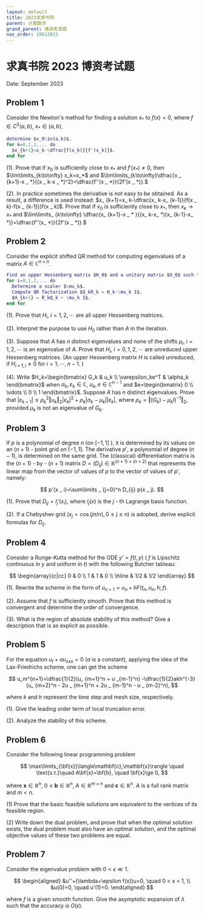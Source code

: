 ```yaml
---
layout: default
title: 2023求真书院
parent: 计算数学
grand_parent: 博资考真题
nav_order: 10012023
---
```


# 求真书院 2023 博资考试题

Date: September 2023

## Problem 1

Consider the Newton's method for finding a solution $x_*$ to $f(x)=0$, where $f\in C^2(a,b)$, $x_*\in(a,b)$.

```matlab
determine $x_0\in(a,b)$.
for k=0,1,2,... do
  $x_{k+1}=x_k-\dfrac{f(x_k)}{f'(x_k)}$.
end for
```

(1). Prove that if $x_0$ is sufficiently close to $x_*$ and $f'(x_*)\ne 0$, then $\lim\limits_{k\to\infty} x_k=x_*$ and $\lim\limits_{k\to\infty}\dfrac{x _ {k+1}-x _ *}{(x _ k-x _ *)^2}=\dfrac{f''(x _ *)}{2f'(x _ *)}.$

(2). In practice sometimes the derivative is not easy to be obtained. As a result, a difference is used instead: $x_ {k+1}=x_ k-\dfrac{x_ k-x_ {k-1}}{f(x _ k)-f(x _ {k-1})}f(x _ k)$. Prove that if $x_0$ is sufficiently close to $x_ *$, then $x_ k \to x_ *$ and $\lim\limits_ {k\to\infty} \dfrac{x_ {k+1}-x _ * }{(x_ k-x_ *)(x_ {k-1}-x_ *)}=\dfrac{f''(x_ *)}{2f'(x _ *)}.$

## Problem 2

Consider the explicit shifted QR method for computing eigenvalues of a matrix $A\in\mathbb{C}^{n\times n}$. 

```matlab
Find an upper Hessenberg matrix $H_0$ and a unitary matrix $U_0$ such that $H_0=U_0^HAU_0$. 
for i=0,1,2,... do
  Determine a scaler $\mu_k$. 
  Compute QR factorization $Q_kR_k = H_k-\mu_k I$.
  $H_{k+1} = R_kQ_k + \mu_k I$.
end for
```

(1). Prove that $H_i$, $i=1,2,\cdots$ are all upper Hessenberg matrices. 

(2). Interpret the purpose to use $H_0$ rather than $A$ in the iteration.

(3). Suppose that $A$ has $n$ distinct eigenvalues and none of the shifts $\mu_i$, $i=1,2,\cdots$ is an eigenvalue of $A$. Prove that $H_i$, $i=0,1,2,\cdots$ are unreduced upper Hessenberg matrices. (An upper Hessenberg matrix $H$ is called unreduced, if $H _ {i+1,i}\ne 0$ for $i=1,\cdots,n-1$. )

(4). Write $H_k=\begin{bmatrix} G_k & u_k \\ \varepsilon_ke^T & \alpha_k \end{bmatrix}$ when $\alpha_k,\varepsilon_k\in \mathbb{C}$, $u_k,e\in\mathbb{C}^{n-1}$ and $e=\begin{bmatrix} 0 \\ \vdots \\ 0 \\ 1 \end{bmatrix}$. Suppose $A$ has $n$ distinct eigenvalues. Prove that $\vert\varepsilon_ {k+1}\vert \le \rho_k^2 \Vert u _ k\Vert _ 2 \vert \varepsilon _ k\vert ^2 + \rho _ k \vert \alpha _ k -\mu _ k\vert \vert \varepsilon _ k \vert$, where $\rho _ k = \Vert (G _ k)-\mu _ k I )^{-1}\Vert _ 2$, provided $\mu _ k$ is not an eigenvalue of $G _ k$.

## Problem 3

If $p$ is a polynomial of degree $n$ (on $[-1,1]$ ), it is determined by its values on an $(n+1)$ - point grid on $[-1,1]$. The derivative $p'$, a polynomial of degree $(n-1)$, is determined on the same grid. The (classical) differentiation matrix is the $(n+1)$ - by - $(n+1)$ matrix $D=(D_{ij})\in \mathbb{R}^{(n+1)\times(n+2)}$ that represents the linear map from the vector of values of $p$ to the vector of values of $p'$, namely:

$$
p'(x _ i)=\sum\limits _ {j=0}^n D_{ij} p(x _ j).
$$

(1). Prove that $D_ {ij} = l_j'(x_i)$, where $l_ j (x)$ is the $j$ - th Lagrange basis function.

(2). If a Chebyshev grid $(x_j=\cos(j\pi/n), 0\le j\le n)$ is adopted, derive explicit formulas for $D_ {ij}$.

## Problem 4

Consider a Runge-Kutta method for the ODE $y'=f(t,y)$ ( $f$ is Lipschitz continuous in $y$ and uniform in $t$) with the following Butcher tableau:

$$
\begin{array}{c|cc}
0 & 0 \\
1 & 1 & 0 \\ \hline
 & 1/2 & 1/2
\end{array}
$$

(1). Rewrite the scheme in the form of $u _ {n+1}=u _ n+hF(t _ n,u _ n,h;f)$.

(2). Assume that $f$ is sufficiently smooth. Prove that this method is convergent and determine the order of convergence.

(3). What is the region of absolute stability of this method? Give a description that is as explicit as possible.

## Problem 5

For the equation $u_ t+au_ {xxx} = 0$ ($a$ is a constant), applying the idea of the Lax-Friedrichs scheme, one can get the scheme

$$
u_m^{n+1}=\dfrac{1}{2}(u_ {m+1}^n + u _{m-1}^n)
-\dfrac{1}{2}akh^{-3} (u_ {m+2}^n - 2u _ {m+1}^n + 2u _ {m-1}^n - u _ {m-2}^n),
$$

where $k$ and $h$ represent the time step and mesh size, respectively.

(1). Give the leading order term of local truncation error.

(2). Analyze the stability of this scheme.

## Problem 6

Consider the following linear programming problem

$$
\max\limits_{\bf{x}}\langle\mathbf{c},\mathbf{x}\rangle \quad \text{s.t.}\quad
A\bf{x}=\bf{b}, \quad \bf{x}\ge 0,
$$

where $\mathbf{x}\in\mathbb{R}^n$, $0\le \mathbf{b}\in\mathbb{R}^n$, $A\in\mathbb{R}^{m\times n}$ and $\mathbf{c}\in\mathbb{R}^n$. $A$ is a full rank matrix and $m < n$.

(1) Prove that the basic feasible solutions are equivalent to the vertices of its feasible region.

(2) Write down the dual problem, and prove that when the optimal solution exists, the dual problem must also have an optimal solution, and the optimal objective values of these two problems are equal.

## Problem 7

Consider the eigenvalue problem with $0 < \epsilon \ll 1$.

$$
\begin{aligned}
&u''+(\lambda+\epsilon f(x))u=0, \quad 0 < x < 1, \\
&u(0)=0, \quad u'(1)=0.
\end{aligned}
$$

where $f$ is a given smooth function. Give the asymptotic expansion of $\lambda$ such that the accuracy is $O(\epsilon)$.
